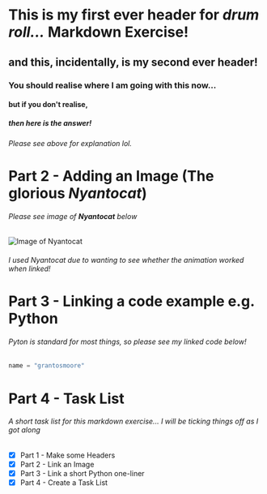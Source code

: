 # This is my first ever header for *drum roll...* **Markdown Exercise!**
## and this, incidentally, is my second ever header!
### You should realise where I am going with this now...
#### but if you don't realise,
##### then here is the answer!
###### Please see above for explanation lol.

# Part 2 - Adding an Image (The glorious *__Nyantocat__*)
###### Please see image of __*Nyantocat*__ below
![Image of Nyantocat](https://octodex.github.com/nyantocat/)
###### I used Nyantocat due to wanting to see whether the animation worked when linked!

# Part 3 - Linking a code example e.g. Python
###### Pyton is standard for most things, so please see my linked code below!
```Python
name = "grantosmoore"
```

# Part 4 - Task List
###### A short task list for this markdown exercise... I will be ticking things off as I got along

- [x] Part 1 - Make some Headers
- [x] Part 2 - Link an Image
- [x] Part 3 - Link a short Python one-liner
- [x] Part 4 - Create a Task List
